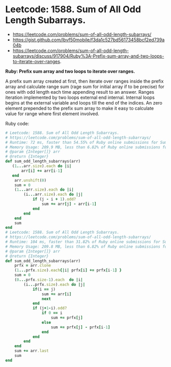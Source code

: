 # Leetcode: 1588. Sum of All Odd Length Subarrays.

- https://leetcode.com/problems/sum-of-all-odd-length-subarrays/
- https://gist.github.com/lbvf50mobile/f3da1c527bd56173458bcf2ed739a04b
- https://leetcode.com/problems/sum-of-all-odd-length-subarrays/discuss/917904/Ruby%3A-Prefix-sum-array-and-two-loops-to-iterate-over-ranges.

**Ruby: Prefix sum array and two loops to iterate over ranges.**

A prefix sum array created at first, then iterate over ranges inside the prefix array and calculate range sum (rage sum for initial array if to be precise) for ones with odd length each time appending result to an answer. Ranges iteration implemented by two loops external end internal. Internal loops begins at the external variable and loops till the end of the indices. An zero element prepended to the prefix sum array to make it easy to calculate value for range where first element involved.

Ruby code: 
```Ruby
# Leetcode: 1588. Sum of All Odd Length Subarrays.
# https://leetcode.com/problems/sum-of-all-odd-length-subarrays/
# Runtime: 72 ms, faster than 54.55% of Ruby online submissions for Sum of All Odd Length Subarrays.
# Memory Usage: 209.9 MB, less than 6.82% of Ruby online submissions for Sum of All Odd Length Subarrays.
# @param {Integer[]} arr
# @return {Integer}
def sum_odd_length_subarrays(arr)
   (1...arr.size).each do |i|
       arr[i] += arr[i-1]
   end
    arr.unshift(0)
    sum = 0
    (1...arr.size).each do |i|
        (i...arr.size).each do |j|
            if (j - i + 1).odd?
                sum += arr[j] - arr[i-1]
            end
        end
    end
    sum
end
# Leetcode: 1588. Sum of All Odd Length Subarrays.
# https://leetcode.com/problems/sum-of-all-odd-length-subarrays/
# Runtime: 104 ms, faster than 31.82% of Ruby online submissions for Sum of All Odd Length Subarrays.
# Memory Usage: 209.8 MB, less than 6.82% of Ruby online submissions for Sum of All Odd Length Subarrays.
# @param {Integer[]} arr
# @return {Integer}
def sum_odd_length_subarrays(arr)
    prfx = arr.clone
    (1...prfx.size).each{|i| prfx[i] += prfx[i-1] }
    sum = 0
    (0...prfx.size-1).each  do |i|
        (i...prfx.size).each do |j|
            if(i == j)
                sum += arr[i]
                next
            end
            if (j+1-i).odd?
                if 0 == i
                    sum += prfx[j]
                else
                    sum += prfx[j] - prfx[i-1]
                end
            end
        end
    end
    sum += arr.last
    sum
end
```